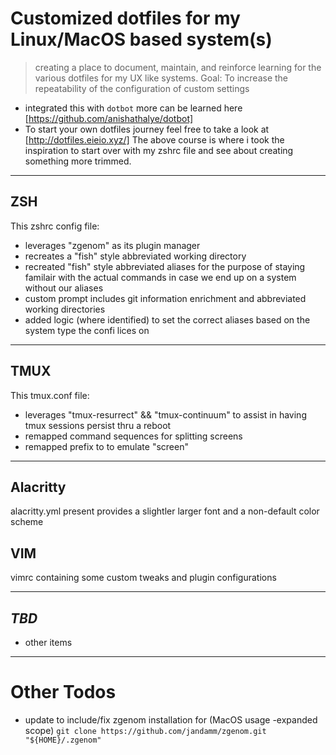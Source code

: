 # Customized dotfiles for my Linux/MacOS based system(s)

> creating a place to document, maintain, and reinforce learning for the various dotfiles for my UX like systems.
> Goal: To increase the repeatability of the configuration of custom settings

* integrated this with `dotbot` more can be learned here [https://github.com/anishathalye/dotbot]
* To start your own dotfiles journey feel free to take a look at [http://dotfiles.eieio.xyz/] 
    The above course is where i took the inspiration to start over with my zshrc file and see about creating something more trimmed.

---

## ZSH
This zshrc config file: 
- leverages "zgenom" as its plugin manager
- recreates a "fish" style abbreviated working directory
- recreated "fish" style abbreviated aliases for the purpose of staying familair with the actual commands in case we end up on a system without our aliases
- custom prompt includes git information enrichment and abbreviated working directories
- added logic (where identified) to set the correct aliases based on the system type the confi lices on 

---
## TMUX
This tmux.conf file:
- leverages "tmux-resurrect" && "tmux-continuum" to assist in having tmux sessions persist thru a reboot
- remapped command sequences for splitting screens
- remapped prefix to to emulate "screen" 

---
## Alacritty
alacritty.yml present provides a slightler larger font and a non-default color scheme

## VIM
vimrc containing some custom tweaks and plugin configurations

---
## _TBD_
- other items

---
# Other Todos
- update to include/fix zgenom installation for (MacOS usage -expanded scope)
    `git clone https://github.com/jandamm/zgenom.git "${HOME}/.zgenom"`

